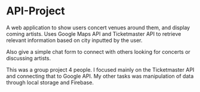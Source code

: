 # API-Project


A web application to show users concert venues around them, and display coming artists. Uses Google Maps API and Ticketmaster API to retrieve relevant information based on city inputted by the user.

Also give a simple chat form to connect with others looking for concerts or discussing artists.

This was a group project 4 people. I focused mainly on the Ticketmaster API and connecting that to Google API. My other tasks was manipulation of data through local storage and Firebase. 
